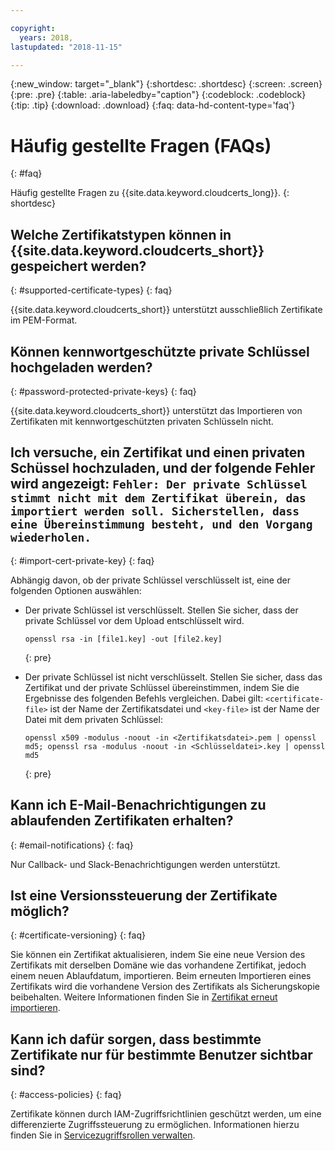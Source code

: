```yaml
---

copyright:
  years: 2018,
lastupdated: "2018-11-15"

---
```


{:new_window: target="_blank"}
{:shortdesc: .shortdesc}
{:screen: .screen}
{:pre: .pre}
{:table: .aria-labeledby="caption"}
{:codeblock: .codeblock}
{:tip: .tip}
{:download: .download}
{:faq: data-hd-content-type='faq'}

# Häufig gestellte Fragen (FAQs)
{: #faq}

Häufig gestellte Fragen zu {{site.data.keyword.cloudcerts_long}}.
{: shortdesc}

## Welche Zertifikatstypen können in {{site.data.keyword.cloudcerts_short}} gespeichert werden?
{: #supported-certificate-types}
{: faq}

{{site.data.keyword.cloudcerts_short}} unterstützt ausschließlich Zertifikate im PEM-Format.

## Können kennwortgeschützte private Schlüssel hochgeladen werden?
{: #password-protected-private-keys}
{: faq}

{{site.data.keyword.cloudcerts_short}} unterstützt das Importieren von Zertifikaten mit kennwortgeschützten privaten Schlüsseln nicht.

## Ich versuche, ein Zertifikat und einen privaten Schüssel hochzuladen, und der folgende Fehler wird angezeigt: `Fehler: Der private Schlüssel stimmt nicht mit dem Zertifikat überein, das importiert werden soll. Sicherstellen, dass eine Übereinstimmung besteht, und den Vorgang wiederholen.`
{: #import-cert-private-key}
{: faq}

Abhängig davon, ob der private Schlüssel verschlüsselt ist, eine der folgenden Optionen auswählen:

* Der private Schlüssel ist verschlüsselt. Stellen Sie sicher, dass der private Schlüssel vor dem Upload entschlüsselt wird.

   ```
   openssl rsa -in [file1.key] -out [file2.key]
   ```
   {: pre}

* Der private Schlüssel ist nicht verschlüsselt. Stellen Sie sicher, dass das Zertifikat und der private Schlüssel übereinstimmen, indem Sie die Ergebnisse des folgenden Befehls vergleichen. Dabei gilt: `<certificate-file>` ist der Name der Zertifikatsdatei und `<key-file>` ist der Name der Datei mit dem privaten Schlüssel:

   ```
   openssl x509 -modulus -noout -in <Zertifikatsdatei>.pem | openssl md5; openssl rsa -modulus -noout -in <Schlüsseldatei>.key | openssl md5
   ```
   {: pre}

## Kann ich E-Mail-Benachrichtigungen zu ablaufenden Zertifikaten erhalten?
{: #email-notifications}
{: faq}

Nur Callback- und Slack-Benachrichtigungen werden unterstützt.

## Ist eine Versionssteuerung der Zertifikate möglich?
{: #certificate-versioning}
{: faq}

Sie können ein Zertifikat aktualisieren, indem Sie eine neue Version des Zertifikats mit derselben Domäne wie das vorhandene Zertifikat, jedoch einem neuen Ablaufdatum, importieren. Beim erneuten Importieren eines Zertifikats wird die vorhandene Version des Zertifikats als Sicherungskopie beibehalten. Weitere Informationen finden Sie in [Zertifikat erneut importieren](/docs/services/certificate-manager/managing-certificates.html#reimport-certificate).

## Kann ich dafür sorgen, dass bestimmte Zertifikate nur für bestimmte Benutzer sichtbar sind?
{: #access-policies}
{: faq}

Zertifikate können durch IAM-Zugriffsrichtlinien geschützt werden, um eine differenzierte Zugriffssteuerung zu ermöglichen. Informationen hierzu finden Sie in [Servicezugriffsrollen verwalten](access-management.html).
